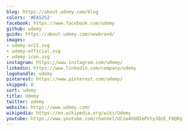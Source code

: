 ```yaml
---
blog: https://about.udemy.com/blog
colors: '#EA5252'
facebook: https://www.facebook.com/udemy
github: udemy
guide: https://about.udemy.com/newbrand/
images:
- udemy-ar21.svg
- udemy-official.svg
- udemy-icon.svg
instagram: https://www.instagram.com/udemy/
linkedin: https://www.linkedin.com/company/udemy
logohandle: udemy
pinterest: https://www.pinterest.com/udemy/
skipped: 0
sort: udemy
title: Udemy
twitter: udemy
website: https://www.udemy.com/
wikipedia: https://en.wikipedia.org/wiki/Udemy
youtube: https://www.youtube.com/channel/UCzw4hbQIePVtyJQzE_F8QDg
---
```

